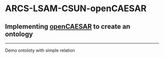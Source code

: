 # ARCS-LSAM-CSUN-openCAESAR
## Implementing [openCAESAR](https://github.com/opencaesar) to create an ontology
---
Demo ontoloty with simple relation
